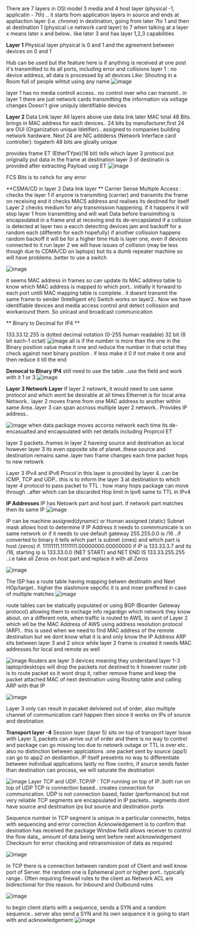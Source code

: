 There are 7 layers in OSI model
3 media and 4 host layer (physical -1, applicatin - 7th) .. it starts from application layers in source and ends at appliaction layer (i.e. chrome)  in destination, going from later 
7to 1 and then at destination 1 (physical i.e network card layer) to 7 
when talking at a layer x means later x and below.. like later 3 and has layer 1,2,3 capabilities

**Layer 1** Physical layer
physical is 0 and 1 and the agreement between devices on 0 and 1

Hub can be used but the feature here is if anything is received at one post it's transmitted to its all ports, including error and collisions
layer 1 : no device address, all data is processed by all devices
Like: Shouting in a Room full of people wihtut using any name
![image](https://user-images.githubusercontent.com/24499265/124416380-81e2c780-dd74-11eb-8a92-4a34f866a3d4.png)

layer 1 has no media controll access.. no control over who can transmit.. in layer 1 there are just network cards transmitting the information via voltage changes
Doesn't give uniquly identifiable devices

**Layer 2** Data Link layer
All layers above use data link later
MAC total 48 Bits.  brings in MAC address for each devices.. 24 bits by manufacturer,first 24 are OUI (Organization unique Idetifier).. assigned to companies building network hardware. Next 24 are NIC addderss (Network Interface card controller): togaterh 48 bits are gloally unique

provides frame
ET (EtherTYpe)(16 bit) tells which layer 3 protocol put originally put data in the frame
at destination layer 3 of destinatin is provided after extracting Payload usig ET
![image](https://user-images.githubusercontent.com/24499265/124418840-ff5d0680-dd79-11eb-93b3-2abef46c604d.png)

FCS Bits is to cehck for any error

**CSMA/CD in layer 2 Data link layer **
Carrier Sense Multiple Access : checks the layer 1 if anyone is transmiting (carrier) and transmits the frame
on receiving end it checks MACS address and realises its destined for itself
Layer 2 checks medium for any transmission happening. if it happens it will stop layer 1 from transmitting and will wait
Data before transimitting is encapsulated in a frame and at receving end its de-encapslated
if a collision is detected at layer two a eacch detecting devices jam and backoff for a random each (differetn for each hopefully)
if another collission happens random backoff  it will be for a higher time
Hub is layer one, even if devices connected to it run layer 2 we will have issues of collision (may be less though due to CDMA/CD on laptops) but its a dumb repeater machine so will have problems..better to use a switch 

![image](https://user-images.githubusercontent.com/24499265/126740770-1ac3e55e-67bc-406a-ac1b-3efa2556f80c.png)

it seems MAC address in frames so can update its MAC address table to know which MAC address is mapped to which port..
initially it forward to each port untill MAC mapping table is complete.. it doesnt transmit the same frame to sender (Intelligent eh)
Switch works on layer2.. Now we have identifiable devices and media access control and detect collission and workaround them. So unicast and broadcast communication

** Binary to Decimal for IP4 **

133.33.12.255 is dotted decimal notation (0-255 human readable) 32 bit (8 bit each-1 octat)
![image](https://user-images.githubusercontent.com/24499265/126743794-e4f6e367-c4ca-4f52-95f1-c335e1769b93.png)
all is if the number is more than the one in the Binary position value make it one and reduce the number in that octat they check against next binary postiion . if less make it 0 if not make it one and then reduce it till the end


**Democal to BInary IP4**
still need to use the table ..use the field and work with it 1 or 3
![image](https://user-images.githubusercontent.com/24499265/126744426-00bc3809-5a66-4020-99b0-47b44ce380ee.png)


**Layer 3 Network Layer**
If layer 2 netowrk, it would need to use same protocol and which wont be desirable at all times
Ethernet is for local area Network.. layer 2 moves frame from one MAC address to another within same Area..layer 3 can span accross multiple layer 2 network.. Provides IP address..

![image](https://user-images.githubusercontent.com/24499265/126744976-eeff5e6a-c649-4892-b06e-8f2c669f7e61.png)
when data package moves accorss network each time its de-encasualted and encapsulated with net details including Proprcol ET
 
 layer 3 packets..frames in layer 2 haveing source and destination as local however layer 3 its even opposite site of planet..these source and destination remains same..layer two frame changes each time packet hops to new netowrk
 
 Layer 3 IPv4 and IPv6
 Procol in this layer is provided by layer 4..can be ICMP, TCP and UDP.. this is to inform the layer 3 at destination to which layer 4 protocol to pass packet to
TTL  : how many hops package can move through ..after which can be discarded
Hop limit in Ipv6  same to TTL in IPv4


**IP Addresses**
IP has Netowrk part and host part. if network part matches then its same IP
![image](https://user-images.githubusercontent.com/24499265/126935483-eed6a887-e6e3-461b-83fe-26a6d5b896f5.png)

IP can be machine assigned(dynamic) or Human assigned (static)
Subnet mask allows host to determine if IP Address it needs to commmunicate is on same network or if it needs to use default gateway
255.255.0.0 is /16 ..if converted to binary it tells which  part is subnet (ones) and which part is host (zeros)
if. 11111111.11111111.00000000.00000000
if iP is 133.33.3.7 and its /16, starting ip is 133.33.0.0  (NET START) and NET END IS 133.33.255.255 ..i.e take all Zeros on host part and replace it with all Zeros

![image](https://user-images.githubusercontent.com/24499265/126937117-e512f078-668f-4838-bb26-2736f83cc089.png)

The ISP has a route table having mapping betwen destinatin and Next HOp/target.. higher the slashmore sepcific it is and moer preffered in case of multiple matches
![image](https://user-images.githubusercontent.com/24499265/126938031-14111cb1-251a-4c62-ad83-25a6f16b7d4f.png)

 route tables can be statically populated or using BGP (Boarder Gateway protocol) allowing them to exchage info regardign which network they know about. on a different note, when traffic is routed to AWS, its sent of Layer 2 which wll be the MAC Address of AWS using address resolution protocol (ARP).. this is used when we need to find MAC address of the remote destination but we dont know what it is and only know the IP Address
 ARP sits between layer 3 and 2 since while layer 2 frame is created it needs MAC addresses.for local and remote as well
 
 ![image](https://user-images.githubusercontent.com/24499265/126940765-14115143-b230-46fc-bb97-654f912bc6f0.png)
Routers are layer 3 devices meaning they understand layer 1-3
laptop/desktops will drop the packets not destined to it however router job is to route packet so it wont drop it, rather remove frame and keep the packet attached MAC of next destination using Routing table and calling ARP with that IP

![image](https://user-images.githubusercontent.com/24499265/126942189-ca121d95-97a9-4da3-b399-c10fc390a0f4.png)

Layer 3 only can result in pacaket delviered out of order, also multiple channel of communication cant happen then since it works on IPs of source and destination

**Transport layer -4** Session layer (layer 5) sits on top of transport layer
Issue with Layer 3, packets can arrive out of order and there is no way to control and package can go missing too due to netowrk outage or TTL is over etc.. also no distinction between applciations .one packet sent by source (app1) can go to app2 on destiantion..IP itself presetnts no way to differentiate between individual applications
lastly no flow contro, if source sends faster than destination can process, we will saturate the destination

![image](https://user-images.githubusercontent.com/24499265/127017768-2a440260-14d1-449a-b556-fbfdb2aa2545.png)
Layer TCP and UDP..TCP/IP : TCP running on top of IP..both run on top of UDP
TCP is connection based.. creates connection for communication. UDP is not connection based, faster (performance) but not very reliable
TCP segments are encapsulated in IP packets.. segments dont have source and destination ips but source and destination ports

Sequence number in TCP segment is unique in a particular connectin, helps with sequencing and error correction
Acknowledgement is to confirm that desination has received the package
Window field allows receiver to control the flow data,, amount of data being sent before next acknowledgement
Checksum for error checking and retransmission of data as required

![image](https://user-images.githubusercontent.com/24499265/127020356-4e39eca2-35a1-4ab8-a71e-b61c379a9148.png)

In TCP there is a connection between random post of Client and well know port of Server. the random one is Ephemeral port or higher port.. typically range..
Often requiring firewall rules to the client as Network ACL are bidirectional for this reason. for Inbound and Outbound rules

![image](https://user-images.githubusercontent.com/24499265/127021403-be90694b-a044-4cce-bcc5-d6be04ddf047.png)

to begin client starts with a sequence, sends a SYN and a random sequence.. server also send a SYN and its own sequence it is going to start with and acknowledgement
![image](https://user-images.githubusercontent.com/24499265/127022008-ea88c994-e78c-4c40-ab13-32819b5e5458.png)












 
 
 
 
 
















